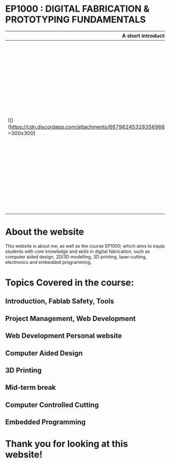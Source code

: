 # EP1000 : DIGITAL FABRICATION & PROTOTYPING FUNDAMENTALS

| A short introduction about myself:                                                                                |                                                                                                                                                                                                                                                                                                                                                     |
| ----------------------------------------------------------------------------------------------------------------- | --------------------------------------------------------------------------------------------------------------------------------------------------------------------------------------------------------------------------------------------------------------------------------------------------------------------------------------------------- |
| ![](https://cdn.discordapp.com/attachments/667962453283569666/703510331300905020/WIN_20200423_18_09_30_Pro_2.jpg =300x300) | I am RuiQi, currently a second year student enrolled in DLA, or Diploma in Landscape Architecture. I enjoy the finer things in life, such as snacking on various junk foods, staying up late at night to play video games and overall accomplishing nothing in life.Currently residing in the Central region of Singapore Telegram ID: Zheng Rui Qi |

# About the website

 This website is about me, as well as the course EP1000, which aims to equip students with core knowledge and skills in digital fabrication, such as computer aided design, 2D/3D modelling, 3D printing, laser-cutting, electronics and embedded programming.

# Topics Covered in the course:

## Introduction, Fablab Safety, Tools

## Project Management, Web Development

## Web Development Personal website

## Computer Aided Design

## 3D Printing

## Mid-term break

## Computer Controlled Cutting

## Embedded Programming

# Thank you for looking at this website!

